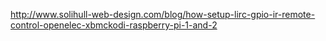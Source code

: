 http://www.solihull-web-design.com/blog/how-setup-lirc-gpio-ir-remote-control-openelec-xbmckodi-raspberry-pi-1-and-2
